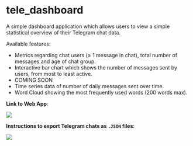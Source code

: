# tele_dashboard

A simple dashboard application which allows users to view a simple statistical overview of their Telegram chat data.

Available features:
- Metrics regarding chat users (≥ 1 message in chat), total number of messages and age of chat group.
- Interactive bar chart which shows the number of messages sent by users, from most to least active.
- COMING SOON
- Time series data of number of daily messages sent over time.
- Word Cloud showing the most frequently used words (200 words max).



**Link to Web App**:

[<img src="https://static.streamlit.io/badges/streamlit_badge_black_white.svg">](<https://tele-dash.streamlit.app>)

**Instructions to export Telegram chats as `.JSON` files**:

[<img src="https://img.shields.io/badge/markdown-%23000000.svg?style=for-the-badge&logo=markdown&logoColor=white">](<https://tele-dash.streamlit.app/>)
